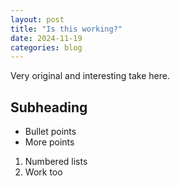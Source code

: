 ```yaml
---
layout: post
title: "Is this working?"
date: 2024-11-19
categories: blog
---
```


Very original and interesting take here.

## Subheading

* Bullet points
* More points

1. Numbered lists
2. Work too